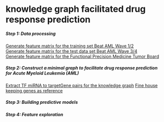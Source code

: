 # knowledge graph facilitated drug response prediction




##### Step 1: Data processing
[Generate feature matrix for the training set Beat AML Wave 1/2](./notebooks/Step0_Generate_feature_matrix_beatAML_wave12.ipynb) <br>
[Generate feature matrix for the test data set Beat AML Wave 3/4](./notebooks/Step0_Generate_feature_matrix_beatAML_wave1_4.ipynb)<br>
[Generate feature matrix for the Functional Precision Medicine Tumor Board](./notebooks/Step0_Generate_feature_matrix_Finland.ipynb)<br>


##### Step 2: Construct a minimal graph to facilitate drug response prediction for Acute Myeloid Leukemia (AML)
[Extract TF miRNA to targetGene pairs for the knowledge graph](./notebooks/Step1_Extract_TF_miRNA_to_targetGene_pairs.ipynb) 
[Fine house keeping genes as reference](./notebooks/Step2_Housekeeping_gene_selection_basedon_Variance_analysis.ipynb)

##### Step 3: Building predictive models


##### Step 4: Feature exploration